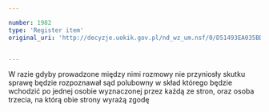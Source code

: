 ```yaml
---

number: 1982
type: 'Register item'
original_uri: 'http://decyzje.uokik.gov.pl/nd_wz_um.nsf/0/D51493EA035BDA34C125776500353643?OpenDocument'


---
```


W razie gdyby prowadzone między nimi rozmowy nie przyniosły skutku sprawę będzie rozpoznawał sąd polubowny w skład którego będzie wchodzić po jednej osobie wyznaczonej przez każdą ze stron, oraz osoba trzecia, na którą obie strony wyrażą zgodę
